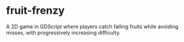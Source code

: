 # fruit-frenzy
 A 2D game in GDScript where players catch falling fruits while avoiding misses, with progressively increasing difficulty.
